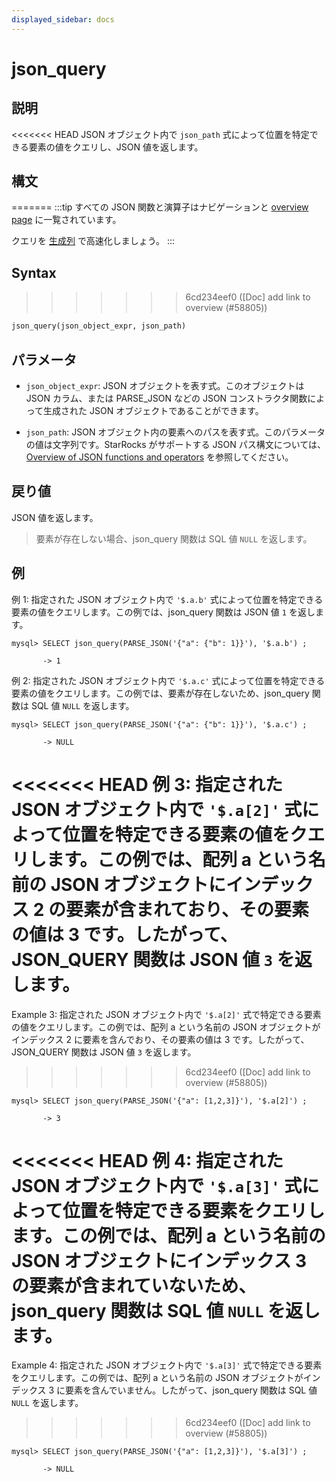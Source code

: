 ```yaml
---
displayed_sidebar: docs
---
```


# json_query

## 説明

<<<<<<< HEAD
JSON オブジェクト内で `json_path` 式によって位置を特定できる要素の値をクエリし、JSON 値を返します。

## 構文
=======
:::tip
すべての JSON 関数と演算子はナビゲーションと [overview page](../overview-of-json-functions-and-operators.md) に一覧されています。

クエリを [生成列](../../../sql-statements/generated_columns.md) で高速化しましょう。
:::

## Syntax
>>>>>>> 6cd234eef0 ([Doc] add link to overview (#58805))

```Haskell
json_query(json_object_expr, json_path)
```

## パラメータ

- `json_object_expr`: JSON オブジェクトを表す式。このオブジェクトは JSON カラム、または PARSE_JSON などの JSON コンストラクタ関数によって生成された JSON オブジェクトであることができます。

- `json_path`: JSON オブジェクト内の要素へのパスを表す式。このパラメータの値は文字列です。StarRocks がサポートする JSON パス構文については、 [Overview of JSON functions and operators](../overview-of-json-functions-and-operators.md) を参照してください。

## 戻り値

JSON 値を返します。

> 要素が存在しない場合、json_query 関数は SQL 値 `NULL` を返します。

## 例

例 1: 指定された JSON オブジェクト内で `'$.a.b'` 式によって位置を特定できる要素の値をクエリします。この例では、json_query 関数は JSON 値 `1` を返します。

```plaintext
mysql> SELECT json_query(PARSE_JSON('{"a": {"b": 1}}'), '$.a.b') ;

       -> 1
```

例 2: 指定された JSON オブジェクト内で `'$.a.c'` 式によって位置を特定できる要素の値をクエリします。この例では、要素が存在しないため、json_query 関数は SQL 値 `NULL` を返します。

```plaintext
mysql> SELECT json_query(PARSE_JSON('{"a": {"b": 1}}'), '$.a.c') ;

       -> NULL
```

<<<<<<< HEAD
例 3: 指定された JSON オブジェクト内で `'$.a[2]'` 式によって位置を特定できる要素の値をクエリします。この例では、配列 a という名前の JSON オブジェクトにインデックス 2 の要素が含まれており、その要素の値は 3 です。したがって、JSON_QUERY 関数は JSON 値 `3` を返します。
=======
Example 3: 指定された JSON オブジェクト内で `'$.a[2]'` 式で特定できる要素の値をクエリします。この例では、配列 a という名前の JSON オブジェクトがインデックス 2 に要素を含んでおり、その要素の値は 3 です。したがって、JSON_QUERY 関数は JSON 値 `3` を返します。
>>>>>>> 6cd234eef0 ([Doc] add link to overview (#58805))

```plaintext
mysql> SELECT json_query(PARSE_JSON('{"a": [1,2,3]}'), '$.a[2]') ;

       -> 3
```

<<<<<<< HEAD
例 4: 指定された JSON オブジェクト内で `'$.a[3]'` 式によって位置を特定できる要素をクエリします。この例では、配列 a という名前の JSON オブジェクトにインデックス 3 の要素が含まれていないため、json_query 関数は SQL 値 `NULL` を返します。
=======
Example 4: 指定された JSON オブジェクト内で `'$.a[3]'` 式で特定できる要素をクエリします。この例では、配列 a という名前の JSON オブジェクトがインデックス 3 に要素を含んでいません。したがって、json_query 関数は SQL 値 `NULL` を返します。
>>>>>>> 6cd234eef0 ([Doc] add link to overview (#58805))

```plaintext
mysql> SELECT json_query(PARSE_JSON('{"a": [1,2,3]}'), '$.a[3]') ;

       -> NULL
```